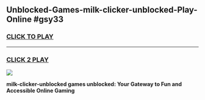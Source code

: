 
## Unblocked-Games-milk-clicker-unblocked-Play-Online #gsy33
<h3>
<a href="https://news.freeplayer.one?title=milk-clicker-unblocked&ref=3">CLICK TO PLAY</a></h3>
<hr>

<h3>
<a href="https://news.freeplayer.one?title=milk-clicker-unblocked&ref=3">CLICK 2 PLAY</a>
  
</h3>

<a href="https://news.freeplayer.one?title=milk-clicker-unblocked&ref=3"><img src="https://clearcache.store/games.png"></a>


**milk-clicker-unblocked games unblocked: Your Gateway to Fun and Accessible Online Gaming**
